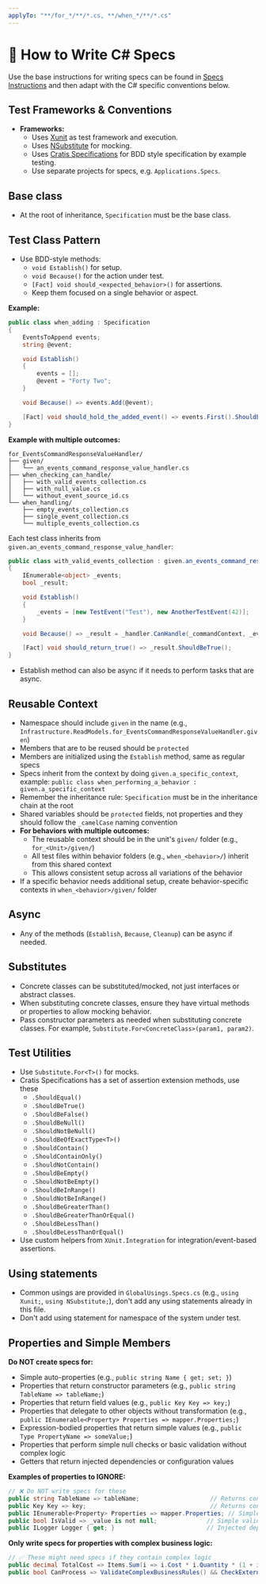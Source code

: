 ```yaml
---
applyTo: "**/for_*/**/*.cs, **/when_*/**/*.cs"
---
```


# 🧪 How to Write C# Specs

Use the base instructions for writing specs can be found in [Specs Instructions](./specs.instructions.md) and
then adapt with the C# specific conventions below.

## Test Frameworks & Conventions

- **Frameworks:**
  - Uses [Xunit](https://xunit.net/) as test framework and execution.
  - Uses [NSubstitute](https://nsubstitute.github.io/) for mocking.
  - Uses [Cratis Specifications](https://github.com/Cratis/Specifications/blob/main/README.md) for BDD style specification by example testing.
  - Use separate projects for specs, e.g. `Applications.Specs`.

## Base class

- At the root of inheritance, `Specification` must be the base class.

## Test Class Pattern

- Use BDD-style methods:
  - `void Establish()` for setup.
  - `void Because()` for the action under test.
  - `[Fact] void should_<expected_behavior>()` for assertions.
  - Keep them focused on a single behavior or aspect.

**Example:**

```csharp
public class when_adding : Specification
{
    EventsToAppend events;
    string @event;

    void Establish()
    {
        events = [];
        @event = "Forty Two";
    }

    void Because() => events.Add(@event);

    [Fact] void should_hold_the_added_event() => events.First().ShouldEqual(@event);
}
```

**Example with multiple outcomes:**

```
for_EventsCommandResponseValueHandler/
├── given/
│   └── an_events_command_response_value_handler.cs
├── when_checking_can_handle/
│   ├── with_valid_events_collection.cs
│   ├── with_null_value.cs
│   └── without_event_source_id.cs
└── when_handling/
    ├── empty_events_collection.cs
    ├── single_event_collection.cs
    └── multiple_events_collection.cs
```

Each test class inherits from `given.an_events_command_response_value_handler`:

```csharp
public class with_valid_events_collection : given.an_events_command_response_value_handler
{
    IEnumerable<object> _events;
    bool _result;

    void Establish()
    {
        _events = [new TestEvent("Test"), new AnotherTestEvent(42)];
    }

    void Because() => _result = _handler.CanHandle(_commandContext, _events);

    [Fact] void should_return_true() => _result.ShouldBeTrue();
}
```

- Establish method can also be async if it needs to perform tasks that are async.

## Reusable Context

- Namespace should include `given` in the name (e.g., `Infrastructure.ReadModels.for_EventsCommandResponseValueHandler.given`)
- Members that are to be reused should be `protected`
- Members are initialized using the `Establish` method, same as regular specs
- Specs inherit from the context by doing `given.a_specific_context`, example: `public class when_performing_a_behavior : given.a_specific_context`
- Remember the inheritance rule: `Specification` must be in the inheritance chain at the root
- Shared variables should be `protected` fields, not properties and they should follow the `_camelCase` naming convention
- **For behaviors with multiple outcomes:**
  - The reusable context should be in the unit's `given/` folder (e.g., `for_<Unit>/given/`)
  - All test files within behavior folders (e.g., `when_<behavior>/`) inherit from this shared context
  - This allows consistent setup across all variations of the behavior
- If a specific behavior needs additional setup, create behavior-specific contexts in `when_<behavior>/given/` folder

## Async

- Any of the methods (`Establish`, `Because`, `Cleanup`) can be async if needed.

## Substitutes

- Concrete classes can be substituted/mocked, not just interfaces or abstract classes.
- When substituting concrete classes, ensure they have virtual methods or properties to allow mocking behavior.
- Pass constructor parameters as needed when substituting concrete classes. For example, `Substitute.For<ConcreteClass>(param1, param2)`.

## Test Utilities

- Use `Substitute.For<T>()` for mocks.
- Cratis Specifications has a set of assertion extension methods, use these
  - `.ShouldEqual()`
  - `.ShouldBeTrue()`
  - `.ShouldBeFalse()`
  - `.ShouldBeNull()`
  - `.ShouldNotBeNull()`
  - `.ShouldBeOfExactType<T>()`
  - `.ShouldContain()`
  - `.ShouldContainOnly()`
  - `.ShouldNotContain()`
  - `.ShouldBeEmpty()`
  - `.ShouldNotBeEmpty()`
  - `.ShouldBeInRange()`
  - `.ShouldNotBeInRange()`
  - `.ShouldBeGreaterThan()`
  - `.ShouldBeGreaterThanOrEqual()`
  - `.ShouldBeLessThan()`
  - `.ShouldBeLessThanOrEqual()`
- Use custom helpers from `XUnit.Integration` for integration/event-based assertions.

## Using statements

- Common usings are provided in `GlobalUsings.Specs.cs` (e.g., `using Xunit;`, `using NSubstitute;`), don't add any using statements already in this file.
- Don't add using statement for namespace of the system under test.

## Properties and Simple Members

**Do NOT create specs for:**
- Simple auto-properties (e.g., `public string Name { get; set; }`)
- Properties that return constructor parameters (e.g., `public string TableName => tableName;`)
- Properties that return field values (e.g., `public Key Key => key;`)
- Properties that delegate to other objects without transformation (e.g., `public IEnumerable<Property> Properties => mapper.Properties;`)
- Expression-bodied properties that return simple values (e.g., `public Type PropertyName => someValue;`)
- Properties that perform simple null checks or basic validation without complex logic
- Getters that return injected dependencies or configuration values

**Examples of properties to IGNORE:**
```csharp
// ❌ Do NOT write specs for these
public string TableName => tableName;                    // Returns constructor parameter
public Key Key => key;                                   // Returns constructor parameter
public IEnumerable<Property> Properties => mapper.Properties; // Simple delegation
public bool IsValid => _value is not null;              // Simple validation
public ILogger Logger { get; }                          // Injected dependency
```

**Only write specs for properties with complex business logic:**
```csharp
// ✅ These might need specs if they contain complex logic
public decimal TotalCost => Items.Sum(i => i.Cost * i.Quantity * (1 + i.TaxRate));
public bool CanProcess => ValidateComplexBusinessRules() && CheckExternalConditions();
```
